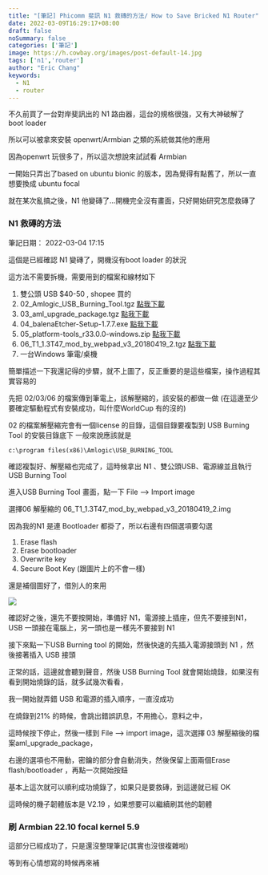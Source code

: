 ```yaml
---
title: "[筆記] Phicomm 斐訊 N1 救磚的方法/ How to Save Bricked N1 Router"
date: 2022-03-09T16:29:17+08:00
draft: false
noSummary: false
categories: ['筆記']
image: https://h.cowbay.org/images/post-default-14.jpg
tags: ['n1','router']
author: "Eric Chang"
keywords:
  - N1
  - router
---
```


不久前買了一台對岸斐訊出的 N1 路由器，這台的規格很強，又有大神破解了 boot loader

所以可以被拿來安裝 openwrt/Armbian 之類的系統做其他的應用

因為openwrt 玩很多了，所以這次想說來試試看 Armbian

一開始只弄出了based on ubuntu bionic 的版本，因為覺得有點舊了，所以一直想要換成 ubuntu focal

就在某次亂搞之後，N1 他變磚了...開機完全沒有畫面，只好開始研究怎麼救磚了

<!--more-->

### N1 救磚的方法

筆記日期： 2022-03-04 17:15

這個是已經確認 N1 變磚了，開機沒有boot loader 的狀況

這方法不需要拆機，需要用到的檔案和線材如下

1. 雙公頭 USB $40-50 , shopee 買的
2. 02_Amlogic_USB_Burning_Tool.tgz [點我下載](https://nextcloud.slat.org/index.php/s/PC72sNQDwmk8tZ8)
3. 03_aml_upgrade_package.tgz [點我下載](https://nextcloud.slat.org/index.php/s/KTPWgrSJweZpn2E)
4. 04_balenaEtcher-Setup-1.7.7.exe [點我下載](https://nextcloud.slat.org/index.php/s/z8GjfErnYnZZrQQ)
6. 05_platform-tools_r33.0.0-windows.zip [點我下載](https://nextcloud.slat.org/index.php/s/pRcGTYzFeLGdQMr)
7. 06_T1_1.3T47_mod_by_webpad_v3_20180419_2.tgz [點我下載](https://nextcloud.slat.org/index.php/s/JGzqYwFzm2tG5Yx)
8. 一台Windows 筆電/桌機

簡單描述一下我還記得的步驟，就不上圖了，反正重要的是這些檔案，操作過程其實容易的

先把 02/03/06 的檔案傳到筆電上，該解壓縮的，該安裝的都做一做
(在這邊至少要確定驅動程式有安裝成功，叫什麼WorldCup 有的沒的)

02 的檔案解壓縮完會有一個license 的目錄，這個目錄要複製到 USB Burning Tool 的安裝目錄底下
一般來說應該就是

```
c:\program files(x86)\Amlogic\USB_BURNING_TOOL
```

確認複製好、解壓縮也完成了，這時候拿出 N1 、雙公頭USB、電源線並且執行 USB Burning Tool

進入USB Burning Tool 畫面，點一下 File --> Import image

選擇06 解壓縮的 06_T1_1.3T47_mod_by_webpad_v3_20180419_2.img

因為我的N1 是連 Bootloader 都掛了，所以右邊有四個選項要勾選
1. Erase flash 
2. Erase bootloader
3. Overwrite key
4. Secure Boot Key (跟圖片上的不會一樣)

還是補個圖好了，借別人的來用

![](https://i.imgur.com/kUibBJY.png)


確認好之後，還先不要按開始，準備好 N1，電源接上插座，但先不要接到N1，USB 一頭接在電腦上，另一頭也是一樣先不要接到 N1

接下來點一下USB Burning tool 的開始，然後快速的先插入電源接頭到 N1 ，然後接著插入 USB 接頭

正常的話，這邊就會聽到聲音，然後 USB Burning Tool 就會開始燒錄，如果沒有看到開始燒錄的話，就多試幾次看看，

我一開始就弄錯 USB 和電源的插入順序，一直沒成功

在燒錄到21% 的時候，會跳出錯誤訊息，不用擔心，意料之中，

這時候按下停止，然後一樣到 File --> import image，這次選擇 03 解壓縮後的檔案aml_upgrade_package，

右邊的選項也不用動，密鑰的部分會自動消失，然後保留上面兩個Erase flash/bootloader ，再點一次開始按鈕

基本上這次就可以順利成功燒錄了，如果只是要救磚，到這邊就已經 OK 

這時候的機子韌體版本是 V2.19 ，如果想要可以繼續刷其他的韌體

### 刷 Armbian 22.10 focal kernel 5.9

這部分已經成功了，只是還沒整理筆記(其實也沒很複雜啦)

等到有心情想寫的時候再來補
